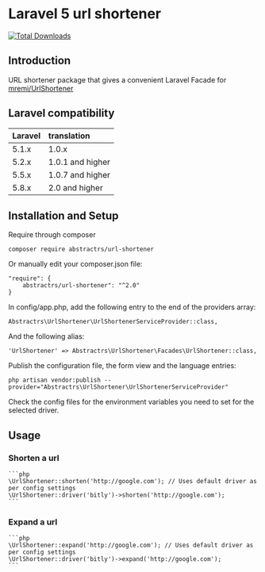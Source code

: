 # Laravel 5 url shortener

[![Total Downloads](https://img.shields.io/packagist/dt/waavi/url-shortener.svg?style=flat-square)](https://packagist.org/packages/abstractrs/url-shortener)

## Introduction

URL shortener package that gives a convenient Laravel Facade for [mremi/UrlShortener](https://github.com/mremi/UrlShortener)

## Laravel compatibility

 Laravel  | translation
:---------|:----------
 5.1.x    | 1.0.x
 5.2.x    | 1.0.1 and higher
 5.5.x    | 1.0.7 and higher
 5.8.x    | 2.0 and higher

## Installation and Setup

Require through composer

    composer require abstractrs/url-shortener

Or manually edit your composer.json file:

    "require": {
        abstractrs/url-shortener": "^2.0"
    }

In config/app.php, add the following entry to the end of the providers array:

    Abstractrs\UrlShortener\UrlShortenerServiceProvider::class,

And the following alias:

    'UrlShortener' => Abstractrs\UrlShortener\Facades\UrlShortener::class,

Publish the configuration file, the form view and the language entries:

    php artisan vendor:publish --provider="Abstractrs\UrlShortener\UrlShortenerServiceProvider"

Check the config files for the environment variables you need to set for the selected driver.

## Usage

### Shorten a url

    ```php
    \UrlShortener::shorten('http://google.com'); // Uses default driver as per config settings
    \UrlShortener::driver('bitly')->shorten('http://google.com');
    ```

### Expand a url

    ```php
    \UrlShortener::expand('http://google.com'); // Uses default driver as per config settings
    \UrlShortener::driver('bitly')->expand('http://google.com');
    ```
